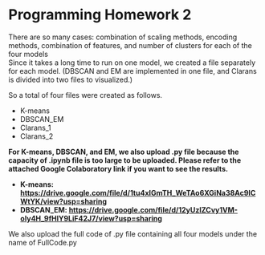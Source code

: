 <h1> Programming Homework 2 </h1>



There are so many cases: combination of scaling methods, encoding methods, combination of features, and number of clusters for each of the four models <br>
Since it takes a long time to run on one model, we created a file separately for each model. (DBSCAN and EM are implemented in one file, and Clarans is divided into two files to visualized.) <br>

So a total of four files were created as follows.
- K-means
- DBSCAN_EM
- Clarans_1
- Clarans_2

<strong>
For K-means, DBSCAN, and EM, we also upload .py file because the capacity of .ipynb file is too large to be uploaded. Please refer to the attached Google Colaboratory link if you want to see the results.

- K-means: https://drive.google.com/file/d/1tu4xIGmTH_WeTAo6XGiNa38Ac9ICWtYK/view?usp=sharing
- DBSCAN_EM: https://drive.google.com/file/d/12yUzIZCvy1VM-oIy4H_9fHlY9LiF42J7/view?usp=sharing
</strong>

We also upload the full code of .py file containing all four models under the name of FullCode.py
